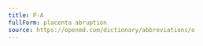 ```yaml
---
title: P-A
fullForm: placenta abruption
source: https://openmd.com/dictionary/abbreviations/o
---
```

